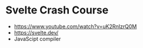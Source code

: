 # Svelte Crash Course

* <https://www.youtube.com/watch?v=uK2RnIzrQ0M>
* <https://svelte.dev/>
* JavaScipt compiler
